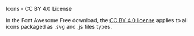 Icons - CC BY 4.0 License

In the Font Awesome Free download, the [CC BY 4.0 license](https://creativecommons.org/licenses/by/4.0/) applies to all icons packaged as .svg and .js files types.

